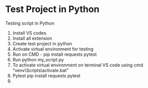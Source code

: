 # Test Project in Python

Testing script in Python
1.	Install VS codes.
2.	Install all extension
3.	Create test project in python
4.	Activate virtual environment for testing
5.	Run on CMD - pip install requests pytest
6.	Run python my_script.py
7.	To activate virtual environment on terminal VS code using cmd “venv\Scripts\activate.bat”
8.  Pytest pip install requests pytest
9. 
